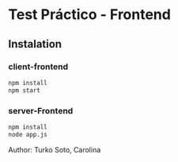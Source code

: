 # Test Práctico - Frontend

## Instalation

### client-frontend
```bash
npm install
npm start
```

### server-Frontend
```bash
npm install
node app.js
```

Author: Turko Soto, Carolina



